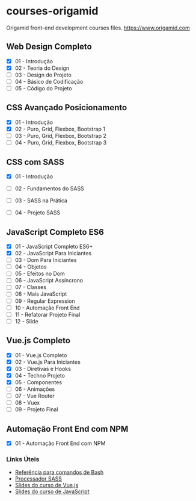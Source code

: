 # courses-origamid
Origamid front-end development courses files.
https://www.origamid.com

## Web Design Completo
- [x] 01 - Introdução
- [x] 02 - Teoria do Design
- [ ] 03 - Design do Projeto
- [ ] 04 - Básico de Codificação
- [ ] 05 - Código do Projeto

## CSS Avançado Posicionamento
- [x] 01 - Introdução
- [x] 02 - Puro, Grid, Flexbox, Bootstrap 1
- [ ] 03 - Puro, Grid, Flexbox, Bootstrap 2
- [ ] 04 - Puro, Grid, Flexbox, Bootstrap 3

## CSS com SASS
- [x] 01 - Introdução
- [ ] 02 - Fundamentos do SASS
- [ ] 03 - SASS na Prática
- [ ] 04 - Projeto SASS



## JavaScript Completo ES6
- [x] 01 - JavaScript Completo ES6+
- [x] 02 - JavaScript Para Iniciantes
- [ ] 03 - Dom Para Iniciantes
- [ ] 04 - Objetos
- [ ] 05 - Efeitos no Dom
- [ ] 06 - JavaScript Assíncrono
- [ ] 07 - Classes
- [ ] 08 - Mais JavaScript
- [ ] 09 - Regular Expression
- [ ] 10 - Automação Front End
- [ ] 11 - Refatorar Projeto Final
- [ ] 12 - Slide

## Vue.js Completo
- [x] 01 - Vue.js Completo
- [x] 02 - Vue.js Para Iniciantes
- [x] 03 - Diretivas e Hooks
- [x] 04 - Techno Projeto
- [x] 05 - Componentes
- [ ] 06 - Animações
- [ ] 07 - Vue Router
- [ ] 08 - Vuex
- [ ] 09 - Projeto Final

## Automação Front End com NPM
- [x] 01 - Automação Front End com NPM


### Links Úteis
* [Referência para comandos de Bash](https://ss64.com/)
* [Processador SASS](https://scout-app.io/)
* [Slides do curso de Vue.js](https://www.origamid.com/slide/vue-js-completo/)
* [Slides do curso de JavaScript](https://www.origamid.com/slide/javascript-completo-es6/)
